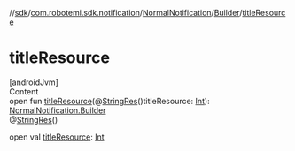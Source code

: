 //[sdk](../../../../index.md)/[com.robotemi.sdk.notification](../../index.md)/[NormalNotification](../index.md)/[Builder](index.md)/[titleResource](title-resource.md)



# titleResource  
[androidJvm]  
Content  
open fun [titleResource](title-resource.md)(@[StringRes](https://developer.android.com/reference/kotlin/androidx/annotation/StringRes.html)()titleResource: [Int](https://kotlinlang.org/api/latest/jvm/stdlib/kotlin/-int/index.html)): [NormalNotification.Builder](index.md)  
@[StringRes](https://developer.android.com/reference/kotlin/androidx/annotation/StringRes.html)()  
  
open val [titleResource](title-resource.md): [Int](https://kotlinlang.org/api/latest/jvm/stdlib/kotlin/-int/index.html)  



